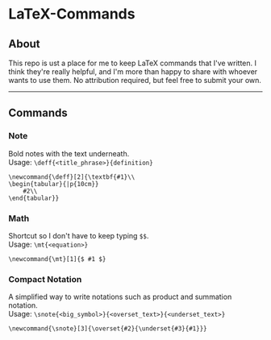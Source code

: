 # LaTeX-Commands
## About
This repo is ust a place for me to keep LaTeX commands that I've written. I think they're really helpful, and I'm more than happy to share with whoever wants to use them. No attribution required, but feel free to submit your own.  

___

## Commands
### Note
Bold notes with the text underneath.  
Usage: `\deff{<title_phrase>}{definition}`  
```
\newcommand{\deff}[2]{\textbf{#1}\\
\begin{tabular}{|p{10cm}}
    #2\\
\end{tabular}}
```

### Math
Shortcut so I don't have to keep typing `$$`.  
Usage: `\mt{<equation>}`  
```
\newcommand{\mt}[1]{$ #1 $}
```

### Compact Notation
A simplified way to write notations such as product and summation notation.  
Usage: `\snote{<big_symbol>}{<overset_text>}{<underset_text>}`  
```
\newcommand{\snote}[3]{\overset{#2}{\underset{#3}{#1}}}
```
